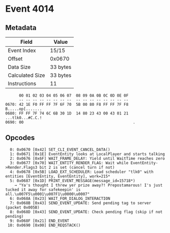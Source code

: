 # Event 4014

## Metadata

| Field           | Value    |
|-----------------|----------|
| Event Index     | 15/15    |
| Offset          | 0x0670   |
| Data Size       | 33 bytes |
| Calculated Size | 33 bytes |
| Instructions    | 11       |

```
      00 01 02 03 04 05 06 07  08 09 0A 0B 0C 0D 0E 0F
      -- -- -- -- -- -- -- --  -- -- -- -- -- -- -- --
0670: 42 1E F0 FF FF 7F 6F 70  5B 00 80 F8 FF FF 7F F8  B.....op[.......
0680: FF FF 7F 74 6C 6B 30 1D  14 80 23 43 00 43 01 21  ...tlk0...#C.C.!
0690: 00                                                .               
```

## Opcodes

```
  0: 0x0670 [0x42] SET_CLI_EVENT_CANCEL_DATA()
  1: 0x0671 [0x1E] EventEntity looks at LocalPlayer and starts talking
  2: 0x0676 [0x6F] WAIT_FRAME_DELAY: Yield until WaitTime reaches zero
  3: 0x0677 [0x70] WAIT_ENTITY_RENDER_FLAG: Wait while EventEntity->Render.Flags3 bit 2 is set (cancel turn if not)
  4: 0x0678 [0x5B] LOAD_EXT_SCHEDULER: Load scheduler "tlk0" with entities [EventEntity, EventEntity], work=215*
  5: 0x0687 [0x1D] PRINT_EVENT_MESSAGE(message_id=15718*)
    → "Ya's thought I threw yer prize away?! Prepostamarous! I's just tucked it away for safekeepin' is all.\u007F5\u0001\u007F1\u0000\u0007"
  6: 0x068A [0x23] WAIT_FOR_DIALOG_INTERACTION
  7: 0x068B [0x43] SEND_EVENT_UPDATE: Send pending tag to server (packet 0x005B)
  8: 0x068D [0x43] SEND_EVENT_UPDATE: Check pending flag (skip if not pending)
  9: 0x068F [0x21] END_EVENT
 10: 0x0690 [0x00] END_REQSTACK()
```
